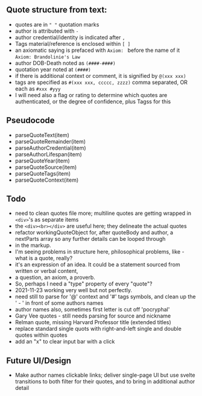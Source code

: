 ## Quote structure from text:
* quotes are in `" "` quotation marks
* author is attributed with ` - `
* author credential/identity is indicated after `,`
* Tags material/reference is enclosed within `[ ]`
* an axiomatic saying is prefaced with `Axiom: ` before the name of it `Axiom: Brandolinie's Law`
* author DOB-Death noted as `(####-####)`
* quotation year noted at `(####)`
* if there is additional context or comment, it is signified by `@(xxx xxx)`
* tags are specified as `#(xxx xxx, ccccc, zzzz)` comma separated, OR each as `#xxx #yyy`
* I will need also a flag or rating to determine which quotes are authenticated, or the degree of confidence, plus Tagss for this

## Pseudocode
* parseQuoteText(item)
* parseQuoteRemainder(item)
* parseAuthorCredential(item)
* parseAuthorLifespan(item)
* parseQuoteYear(item)
* parseQuoteSource(item)
* parseQuoteTags(item)
* parseQuoteContext(item)

## Todo
* need to clean quotes file more; multiline quotes are getting wrapped in `<div>`'s as separate items
* the `<div><br></div>` are useful here; they delineate the actual quotes
* refactor workingQuoteObject for, after quoteBody and author, a nextParts array so any further details can be looped through
* in the markup.
* I'm seeing problems in structure here, philosophical problems, like - what is a quote, really?
* it's an expression of an idea. It could be a statement sourced from written or verbal content,
* a question, an axiom, a proverb.
* So, perhaps I need a "type" property of every "quote"?
* 2021-11-23 working very well but not perfectly.
* need still to parse for '@' context and '#' tags symbols, and clean up the ' - ' in front of some authors names
* author names also, sometimes first letter is cut off 'pocryphal'
* Gary Vee quotes - still needs parsing for source and nickname
* Relman quote, missing Harvard Professor title (extended titles)
* replace standard single quots with right-and-left single and double quotes within quotes
* add an "x" to clear input bar with a click

## Future UI/Design
* Make author names clickable links; deliver single-page UI but use svelte transitions to both filter for their quotes, and to bring in additional author detail
        